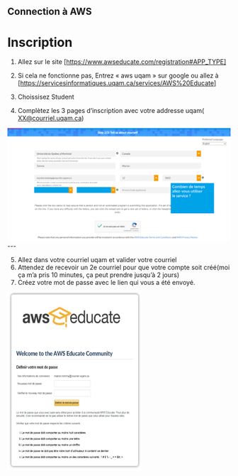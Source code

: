 ## Connection à AWS
# Inscription
1.  Allez sur le site [https://www.awseducate.com/registration#APP_TYPE]
1.	Si cela ne fonctionne pas, Entrez « aws uqam » sur google ou allez à [https://servicesinformatiques.uqam.ca/services/AWS%20Educate]

1.	Choissisez Student
1.	Complètez les 3 pages d’inscription avec votre addresse uqam( XX@courriel.uqam.ca)

<img src="./images/aws_1.png" alt="aws_1" />
---

5.	Allez dans votre courriel uqam et valider votre courriel
5.	Attendez de recevoir un 2e courriel pour que votre compte soit créé(moi ça m’a pris 10 minutes, ça peut prendre jusqu’à 2 jours)
5.	Créez votre mot de passe avec le lien qui vous a été envoyé.  

<img src="./images/aws_3.png" alt="aws_3" width="300px" height="400px" />
